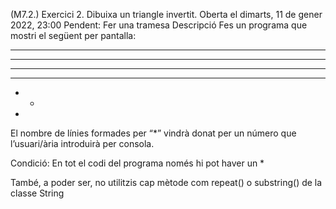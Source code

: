 (M7.2.) Exercici 2. Dibuixa un triangle invertit.
Oberta el dimarts, 11 de gener 2022, 23:00
Pendent: Fer una tramesa
Descripció
Fes un programa que mostri el següent per pantalla:

* * * * * *

* * * * *

* * * *

* * *

* *

*

El nombre de línies formades per “*” vindrà donat per un número que l’usuari/ària introduirà per consola.

Condició: En tot el codi del programa només hi pot haver un *

També, a poder ser, no utilitzis cap mètode com repeat() o substring() de la classe String